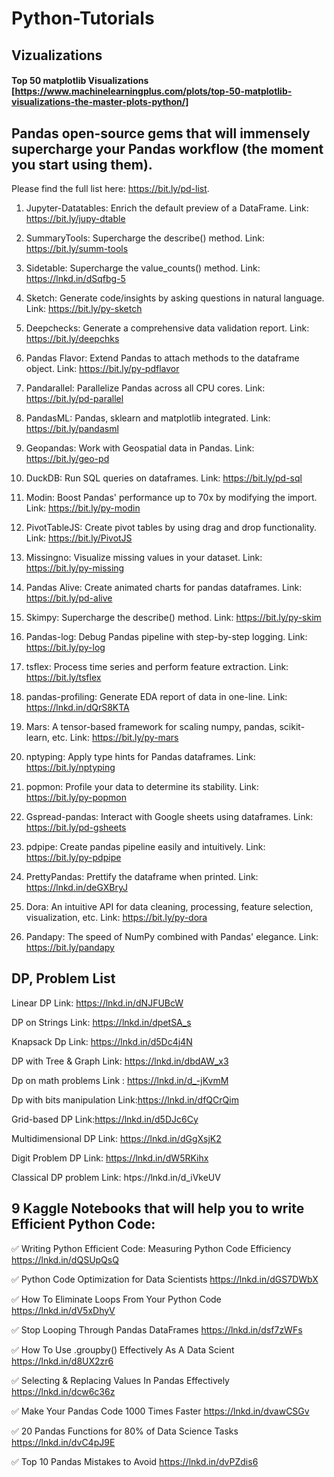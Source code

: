 # Python-Tutorials

## Vizualizations
#### Top 50 matplotlib Visualizations [https://www.machinelearningplus.com/plots/top-50-matplotlib-visualizations-the-master-plots-python/]

## Pandas open-source gems that will immensely supercharge your Pandas workflow (the moment you start using them).

Please find the full list here: https://bit.ly/pd-list.

1) Jupyter-Datatables: Enrich the default preview of a DataFrame.
Link: https://bit.ly/jupy-dtable

2) SummaryTools: Supercharge the describe() method.
Link: https://bit.ly/summ-tools

3) Sidetable: Supercharge the value_counts() method.
Link: https://lnkd.in/dSqfbg-5

4) Sketch: Generate code/insights by asking questions in natural language.
Link: https://bit.ly/py-sketch

5) Deepchecks: Generate a comprehensive data validation report.
Link: https://bit.ly/deepchks

6) Pandas Flavor: Extend Pandas to attach methods to the dataframe object.
Link: https://bit.ly/py-pdflavor

7) Pandarallel: Parallelize Pandas across all CPU cores.
Link: https://bit.ly/pd-parallel

8) PandasML: Pandas, sklearn and matplotlib integrated.
Link: https://bit.ly/pandasml

9) Geopandas: Work with Geospatial data in Pandas.
Link: https://bit.ly/geo-pd

10) DuckDB: Run SQL queries on dataframes.
Link: https://bit.ly/pd-sql

11) Modin: Boost Pandas' performance up to 70x by modifying the import.
Link: https://bit.ly/py-modin

12) PivotTableJS: Create pivot tables by using drag and drop functionality.
Link: https://bit.ly/PivotJS

13) Missingno: Visualize missing values in your dataset. 
Link: https://bit.ly/py-missing

14) Pandas Alive: Create animated charts for pandas dataframes.
Link: https://bit.ly/pd-alive

15) Skimpy: Supercharge the describe() method.
Link: https://bit.ly/py-skim

16) Pandas-log: Debug Pandas pipeline with step-by-step logging.
Link: https://bit.ly/py-log

17) tsflex: Process time series and perform feature extraction.
Link: https://bit.ly/tsflex

18) pandas-profiling: Generate EDA report of data in one-line.
Link: https://lnkd.in/dQrS8KTA

19) Mars: A tensor-based framework for scaling numpy, pandas, scikit-learn, etc.
Link: https://bit.ly/py-mars

20) nptyping: Apply type hints for Pandas dataframes.
Link: https://bit.ly/nptyping

21) popmon: Profile your data to determine its stability.
Link: https://bit.ly/py-popmon

22) Gspread-pandas: Interact with Google sheets using dataframes.
Link: https://bit.ly/pd-gsheets

23) pdpipe: Create pandas pipeline easily and intuitively.
Link: https://bit.ly/py-pdpipe

24) PrettyPandas: Prettify the dataframe when printed. 
Link: https://lnkd.in/deGXBryJ

25) Dora: An intuitive API for data cleaning, processing, feature selection, visualization, etc.
Link: https://bit.ly/py-dora

26) Pandapy: The speed of NumPy combined with Pandas' elegance.
Link: https://bit.ly/pandapy

##  DP, Problem List
Linear DP
Link: https://lnkd.in/dNJFUBcW

 DP on Strings 
Link: https://lnkd.in/dpetSA_s

 Knapsack Dp
Link: https://lnkd.in/d5Dc4j4N

 DP with Tree & Graph 
Link: https://lnkd.in/dbdAW_x3

 Dp on math problems
Link : https://lnkd.in/d_-jKvmM

 Dp with bits manipulation
Link:https://lnkd.in/dfQCrQim

 Grid-based DP 
Link:https://lnkd.in/d5DJc6Cy

 Multidimensional DP 
Link: https://lnkd.in/dGgXsjK2

 Digit Problem DP 
Link: https://lnkd.in/dW5RKihx

 Classical DP problem 
Link: htps://lnkd.in/d_iVkeUV


## 9 Kaggle Notebooks that will help you to write Efficient Python Code:

✅ Writing Python Efficient Code: Measuring Python Code Efficiency
https://lnkd.in/dQSUpQsQ

✅ Python Code Optimization for Data Scientists
https://lnkd.in/dGS7DWbX

✅ How To Eliminate Loops From Your Python Code
https://lnkd.in/dV5xDhyV

✅ Stop Looping Through Pandas DataFrames
https://lnkd.in/dsf7zWFs

✅ How To Use .groupby() Effectively As A Data Scient
https://lnkd.in/d8UX2zr6

✅ Selecting & Replacing Values In Pandas Effectively
https://lnkd.in/dcw6c36z

✅ Make Your Pandas Code 1000 Times Faster
https://lnkd.in/dvawCSGv

✅ 20 Pandas Functions for 80% of Data Science Tasks
https://lnkd.in/dvC4pJ9E

✅ Top 10 Pandas Mistakes to Avoid
https://lnkd.in/dvPZdis6
